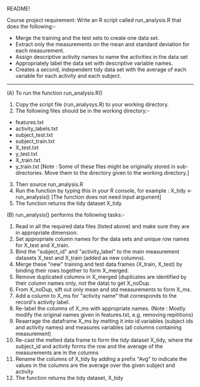 README! 

Course project requirement:
Write an R script called run_analysis.R that does the following:-
- Merge the training and the test sets to create one data set.
- Extract only the measurements on the mean and standard deviation for each measurement. 
- Assign descriptive activity names to name the activities in the data set
- Appropriately label the data set with descriptive variable names. 
- Creates a second, independent tidy data set with the average of each variable for each activity and each subject.

-----------------------------------------------------------------  

(A) To run the function run_analysis.R() 

1. Copy the script file (run_analysys.R) to your working directory. 
2. The following files should be in the working directory:-
- features.txt
- activity_labels.txt
- subject_test.txt
- subject_train.txt
- X_test.txt
- y_test.txt
- X_train.txt
- y_train.txt
[Note : Some of these files might be originally stored in sub-directories. Move them to the directory given to the working directory.]
3. Then source run_analysis.R
4. Run the function by typing this in your R console, for example : X_tidy <- run_analysis() [The function does not need input argument]
5. The function returns the tidy dataset X_tidy 


(B) run_analysis() performs the following tasks:-
1. Read in all the required data files (listed above) and make sure they are in appropriate dimension. 
2. Set appropriate column names for the data sets and unique row names for X_test and X_train.
3. Bind the "subject_id" and "activity_label" to the main measurement datasets X_test and X_train (added as new columns).  
4. Merge these "new" training and test data frames (X_train, X_test) by binding their rows together to form X_merged.
5. Remove duplicated columns in X_merged (duplicates are identified by their column names only, not the data) to get X_noDup.
6. From X_noDup, sift out only mean and std measurements to form X_ms.
7. Add a column to X_ms for "activity name" that corresponds to the record's activity label.   
8. Re-label the columns of X_ms with appropriate names. (Note : Mostly modify the original names given in features.txt, e.g. removing repititions)
9. Reaarrage the dataframe X_ms by melting it into id variables (subject ids and activity names) and measures variables (all columns containing measurement)
10. Re-cast the melted data frame to form the tidy dataset X_tidy, where the subject_id and activity forms the row and the average of the measurements are in the columns  
11. Rename the columns of X_tidy by adding a prefix "Avg" to indicate the values in the columns are the average over the given subject and activity
12. The function returns the tidy dataset, X_tidy

 
